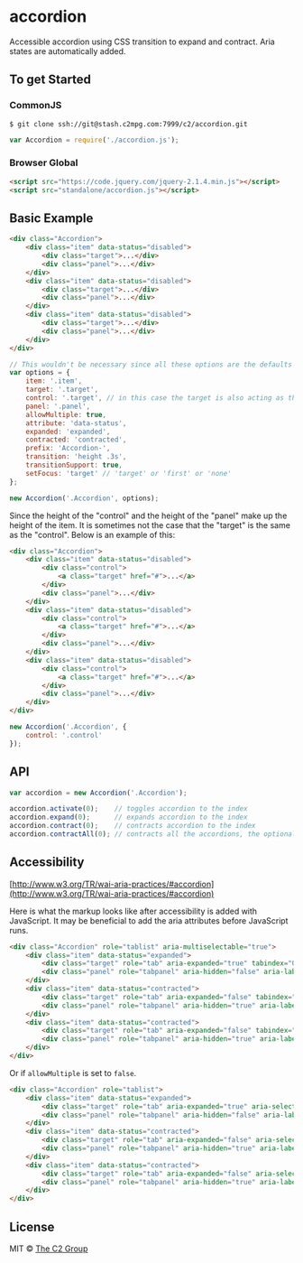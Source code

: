 accordion
=========

Accessible accordion using CSS transition to expand and contract. Aria states are automatically added.


To get Started
--------------

### CommonJS

```
$ git clone ssh://git@stash.c2mpg.com:7999/c2/accordion.git
```

```js
var Accordion = require('./accordion.js');
```

### Browser Global

```html
<script src="https://code.jquery.com/jquery-2.1.4.min.js"></script>
<script src="standalone/accordion.js"></script>
```


Basic Example
-------------

```html
<div class="Accordion">
    <div class="item" data-status="disabled">
        <div class="target">...</div>
        <div class="panel">...</div>
    </div>
    <div class="item" data-status="disabled">
        <div class="target">...</div>
        <div class="panel">...</div>
    </div>
    <div class="item" data-status="disabled">
        <div class="target">...</div>
        <div class="panel">...</div>
    </div>
</div>
```

```js
// This wouldn't be necessary since all these options are the defaults
var options = {
    item: '.item',
    target: '.target',
    control: '.target', // in this case the target is also acting as the control
    panel: '.panel',
    allowMultiple: true,
    attribute: 'data-status',
    expanded: 'expanded',
    contracted: 'contracted',
    prefix: 'Accordion-',
    transition: 'height .3s',
    transitionSupport: true,
    setFocus: 'target' // 'target' or 'first' or 'none'
};

new Accordion('.Accordion', options);
```

Since the height of the "control" and the height of the "panel" make up the height of the item. It is sometimes not the case that the "target" is the same as the "control". Below is an example of this:

```html
<div class="Accordion">
    <div class="item" data-status="disabled">
        <div class="control">
            <a class="target" href="#">...</a>
        </div>
        <div class="panel">...</div>
    </div>
    <div class="item" data-status="disabled">
        <div class="control">
            <a class="target" href="#">...</a>
        </div>
        <div class="panel">...</div>
    </div>
    <div class="item" data-status="disabled">
        <div class="control">
            <a class="target" href="#">...</a>
        </div>
        <div class="panel">...</div>
    </div>
</div>
```

```js
new Accordion('.Accordion', {
    control: '.control'
});
```

API
---

```js
var accordion = new Accordion('.Accordion');

accordion.activate(0);    // toggles accordion to the index
accordion.expand(0);      // expands accordion to the index
accordion.contract(0);    // contracts accordion to the index
accordion.contractAll(0); // contracts all the accordions, the optional parameter is an index that gets ignored
```

Accessibility
-------------

[http://www.w3.org/TR/wai-aria-practices/#accordion](http://www.w3.org/TR/wai-aria-practices/#accordion)

Here is what the markup looks like after accessibility is added with JavaScript. It may be beneficial to add the aria attributes before JavaScript runs.

```html
<div class="Accordion" role="tablist" aria-multiselectable="true">
    <div class="item" data-status="expanded">
        <div class="target" role="tab" aria-expanded="true" tabindex="0" id="Accordion-1-1">...</div>
        <div class="panel" role="tabpanel" aria-hidden="false" aria-labelledby="Accordion-1-1">...</div>
    </div>
    <div class="item" data-status="contracted">
        <div class="target" role="tab" aria-expanded="false" tabindex="0" id="Accordion-1-2">...</div>
        <div class="panel" role="tabpanel" aria-hidden="true" aria-labelledby="Accordion-1-2">...</div>
    </div>
    <div class="item" data-status="contracted">
        <div class="target" role="tab" aria-expanded="false" tabindex="0" id="Accordion-1-3">...</div>
        <div class="panel" role="tabpanel" aria-hidden="true" aria-labelledby="Accordion-1-3">...</div>
    </div>
</div>
```

Or if `allowMultiple` is set to `false`.

```html
<div class="Accordion" role="tablist">
    <div class="item" data-status="expanded">
        <div class="target" role="tab" aria-expanded="true" aria-selected="true" tabindex="0" id="Accordion-2-1">...</div>
        <div class="panel" role="tabpanel" aria-hidden="false" aria-labelledby="Accordion-2-1">...</div>
    </div>
    <div class="item" data-status="contracted">
        <div class="target" role="tab" aria-expanded="false" aria-selected="false" tabindex="0" id="Accordion-2-2">...</div>
        <div class="panel" role="tabpanel" aria-hidden="true" aria-labelledby="Accordion-2-2">...</div>
    </div>
    <div class="item" data-status="contracted">
        <div class="target" role="tab" aria-expanded="false" aria-selected="false" tabindex="0" id="Accordion-2-3">...</div>
        <div class="panel" role="tabpanel" aria-hidden="true" aria-labelledby="Accordion-2-3">...</div>
    </div>
</div>
```


License
-------

MIT © [The C2 Group](https://c2experience.com)
